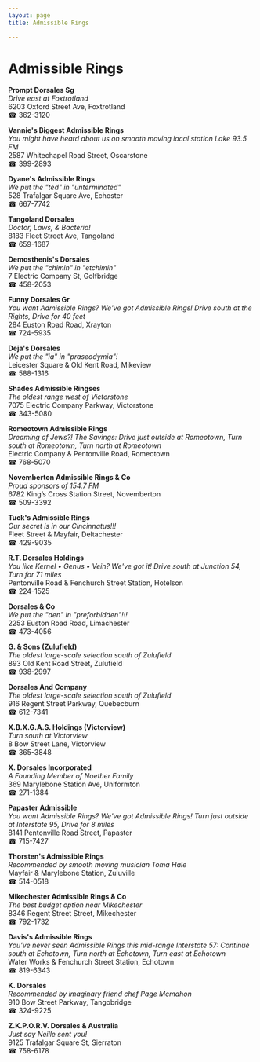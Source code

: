 ```yaml
---
layout: page 
title: Admissible Rings

---
```



# Admissible Rings


 **Prompt Dorsales Sg**  
_Drive east at Foxtrotland_  
6203 Oxford Street Ave, Foxtrotland  
☎ 362-3120

**Vannie's Biggest Admissible Rings**  
_You might have heard about us on smooth moving local station Lake 93.5 FM_  
2587 Whitechapel Road Street, Oscarstone  
☎ 399-2893

**Dyane's Admissible Rings**  
_We put the "ted" in "unterminated"_  
528 Trafalgar Square Ave, Echoster  
☎ 667-7742

**Tangoland Dorsales**  
_Doctor, Laws, & Bacteria!_  
8183 Fleet Street Ave, Tangoland  
☎ 659-1687

**Demosthenis's Dorsales**  
_We put the "chimin" in "etchimin"_  
7 Electric Company St, Golfbridge  
☎ 458-2053

**Funny Dorsales Gr**  
_You want Admissible Rings? We've got Admissible Rings! 
Drive south at the Rights, Drive for 40 feet_  
284 Euston Road Road, Xrayton  
☎ 724-5935

**Deja's Dorsales**  
_We put the "ia" in "praseodymia"!_  
Leicester Square & Old Kent Road, Mikeview  
☎ 588-1316

**Shades Admissible Ringses**  
_The oldest range west of Victorstone_  
7075 Electric Company Parkway, Victorstone  
☎ 343-5080

**Romeotown Admissible Rings**  
_Dreaming of Jews?! 
The Savings: Drive just outside at Romeotown, Turn south at Romeotown, Turn north at Romeotown_  
Electric Company & Pentonville Road, Romeotown  
☎ 768-5070

**Novemberton Admissible Rings & Co**  
_Proud sponsors of 154.7 FM_  
6782 King’s Cross Station Street, Novemberton  
☎ 509-3392

**Tuck's Admissible Rings**  
_Our secret is in our Cincinnatus!!!_  
Fleet Street & Mayfair, Deltachester  
☎ 429-9035

**R.T. Dorsales Holdings**  
_You like Kernel • Genus • Vein? We've got it! 
Drive south at Junction 54, Turn for 71 miles_  
Pentonville Road & Fenchurch Street Station, Hotelson  
☎ 224-1525

**Dorsales & Co**  
_We put the "den" in "preforbidden"!!!_  
2253 Euston Road Road, Limachester  
☎ 473-4056

**G. & Sons (Zulufield)**  
_The oldest large-scale selection south of Zulufield_  
893 Old Kent Road Street, Zulufield  
☎ 938-2997

**Dorsales And Company**  
_The oldest large-scale selection south of Zulufield_  
916 Regent Street Parkway, Quebecburn  
☎ 612-7341

**X.B.X.G.A.S. Holdings (Victorview)**  
_Turn south at Victorview_  
8 Bow Street Lane, Victorview  
☎ 365-3848

**X. Dorsales Incorporated**  
_A Founding Member of Noether Family_  
369 Marylebone Station Ave, Uniformton  
☎ 271-1384

**Papaster Admissible**  
_You want Admissible Rings? We've got Admissible Rings! 
Turn just outside at Interstate 95, Drive for 8 miles_  
8141 Pentonville Road Street, Papaster  
☎ 715-7427

**Thorsten's Admissible Rings**  
_Recommended by smooth moving musician Toma Hale_  
Mayfair & Marylebone Station, Zuluville  
☎ 514-0518

**Mikechester Admissible Rings & Co**  
_The best budget option near Mikechester_  
8346 Regent Street Street, Mikechester  
☎ 792-1732

**Davis's Admissible Rings**  
_You've never seen Admissible Rings this mid-range 
Interstate 57: Continue south at Echotown, Turn north at Echotown, Turn east at Echotown_  
Water Works & Fenchurch Street Station, Echotown  
☎ 819-6343

**K. Dorsales**  
_Recommended by imaginary friend chef Page Mcmahon_  
910 Bow Street Parkway, Tangobridge  
☎ 324-9225

**Z.K.P.O.R.V. Dorsales & Australia**  
_Just say Neille sent you!_  
9125 Trafalgar Square St, Sierraton  
☎ 758-6178


